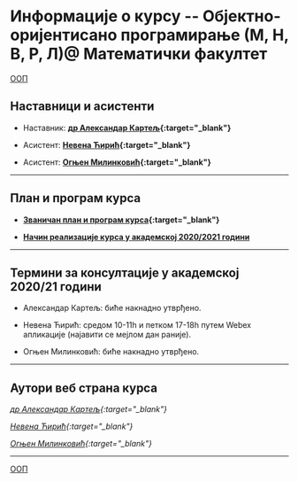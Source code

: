 # Информације о курсу -- Објектно-оријентисано програмирање  (М, Н, В, Р, Л)@ Математички факултет

[ООП](../README.md)

## Наставници и асистенти  

* Наставник: **[др Александар Картељ](http://poincare.matf.bg.ac.rs/~kartelj/){:target="_blank"}**

* Асистент: **[Невена Ћирић](http://poincare.matf.bg.ac.rs/~nevena_ciric){:target="_blank"}**

* Асистент: **[Огњен Милинковић](http://www.matf.bg.ac.rs/p/ognjen-milinkovic/pocetna/){:target="_blank"}**

---

## План и програм курса

* **[Званичан план и програм курса](http://www.math.rs/files/RM04_-_Objektno_orijentisano_programiranje.pdf){:target="_blank"}**

* **[Начин реализације курса у академској 2020/2021 години](Nacin-realizacije-kursa.md)**

---

## Термини за консултације у академској 2020/21 години

* Александар Картељ: биће накнадно утврђено.

* Невена Ћирић: средом 10-11h и петком 17-18h путем Webex апликације (најавити се мејлом дан раније).

* Огњен Милинковић: биће накнадно утврђено.

---

## Аутори веб страна курса

  *[др Александар Картељ](http://poincare.matf.bg.ac.rs/~kartelj/){:target="_blank"}*

  *[Невена Ћирић](http://poincare.matf.bg.ac.rs/~nevena_ciric){:target="_blank"}*

  *[Огњен Милинковић](http://www.matf.bg.ac.rs/p/ognjen-milinkovic/pocetna/){:target="_blank"}*

---

[ООП](../README.md)
